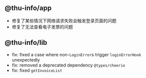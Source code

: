 ## @thu-info/app
- 修复了某些情况下网络请求失败会触发登录页面的问题
- 修复了无法查看电子发票的问题

## @thu-info/lib
- fix: fixed a case where non-`LoginError`s trigger `loginErrorHook` unexpectedly
- fix: removed a deprecated dependency `@types/cheerio`
- fix: fixed `getInvoiceList`
